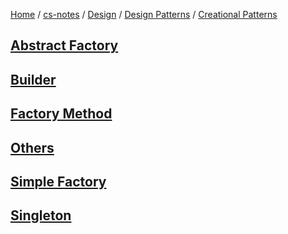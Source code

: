 [Home](https://mengxianbin.github.io) /
[cs-notes](https://mengxianbin.github.io/cs-notes/site) /
[Design](https://mengxianbin.github.io/cs-notes/site/Design) /
[Design Patterns](https://mengxianbin.github.io/cs-notes/site/Design/Design%20Patterns) /
[Creational Patterns](https://mengxianbin.github.io/cs-notes/site/Design/Design%20Patterns/Creational%20Patterns)

## [Abstract Factory](https://mengxianbin.github.io/cs-notes/site/Design/Design%20Patterns/Creational%20Patterns/Abstract%20Factory)

## [Builder](https://mengxianbin.github.io/cs-notes/site/Design/Design%20Patterns/Creational%20Patterns/Builder)

## [Factory Method](https://mengxianbin.github.io/cs-notes/site/Design/Design%20Patterns/Creational%20Patterns/Factory%20Method)

## [Others](https://mengxianbin.github.io/cs-notes/site/Design/Design%20Patterns/Creational%20Patterns/Others/)

## [Simple Factory](https://mengxianbin.github.io/cs-notes/site/Design/Design%20Patterns/Creational%20Patterns/Simple%20Factory)

## [Singleton](https://mengxianbin.github.io/cs-notes/site/Design/Design%20Patterns/Creational%20Patterns/Singleton)
